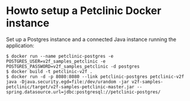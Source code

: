 # Howto setup a Petclinic Docker instance

Set up a Postgres instance and a connected Java instance running the application:

    $ docker run --name petclinic-postgres -e POSTGRES_USER=v2f_samples_petclinic -e POSTGRES_PASSWORD=v2f_samples_petclinic -d postgres
    $ docker build -t petclinic-v2f .
    $ docker run -d -p 8080:8080 --link petclinic-postgres petclinic-v2f java -Djava.security.egd=file:/dev/urandom -jar v2f-samples-petclinic/target/v2f-samples-petclinic-master.jar --spring.datasource.url=jdbc:postgresql://petclinic-postgres/
